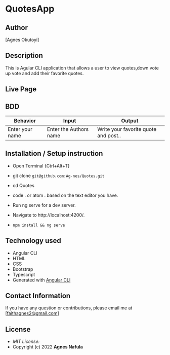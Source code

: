 # QuotesApp

## Author
[Agnes Okutoyi]
## Description
This is Agular CLI application that allows a user to view quotes,down vote up vote and add their favorite quotes.

## Live Page 
 

## BDD ##
| Behavior                  | Input                     | Output                    |
| ------------------------- | ------------------------- | ------------------------- |
| Enter your name |Enter the Authors name | Write your favorite quote and post..|Read Quote,vote or delete |

## Installation / Setup instruction
* Open Terminal {Ctrl+Alt+T}

* git clone ```git@github.com:Ag-nes/Quotes.git```

* cd Quotes

* code . or atom . based on the text editor you have.

* Run ng serve for a dev server. 

* Navigate to http://localhost:4200/. 

* `npm install && ng serve`

## Technology used ##

* Angular CLI
* HTML 
* CSS 
* Bootstrap
* Typescript
* Generated with [Angular CLI](https://github.com/angular/angular-cli) 

## Contact Information 

If you have any question or contributions, please email me at [faithagnes2@gmail.com]

## License
* *MIT License:*
* Copyright (c) 2022 **Agnes Nafula**
